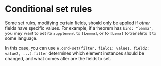# Conditional set rules

Some set rules, modifying certain fields, should only be applied if _other_ fields have specific values. For example, if a theorem has `kind: "lemma"`, you may want to set its `supplement` to `[Lemma]`, or to `[Lema]` to translate it to some language.

In this case, you can use `e.cond-set(filter, field1: value1, field2: value2, ...)`. `filter` determines which element instances should be changed, and what comes after are the fields to set.

